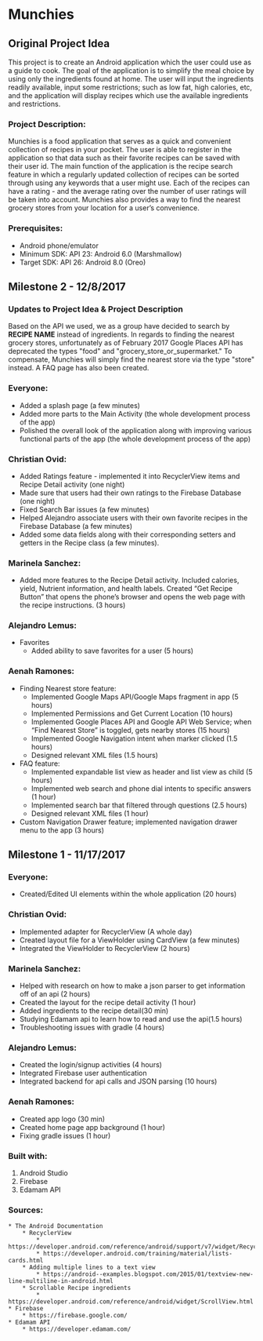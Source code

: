 # Munchies

## Original Project Idea
This project is to create an Android application which the user could use as a guide to cook. The goal of the application is to simplify the meal choice by using only the ingredients found at home. The user will input the ingredients readily available, input some restrictions; such as low fat, high calories, etc, and the application will display recipes which use the available ingredients and restrictions.

### Project Description: 
Munchies is a food application that serves as a quick and convenient collection of recipes in your pocket. The user is able to register in the application so that data such as their favorite recipes can be saved with their user id. The main function of the application is the recipe search feature in which a regularly updated collection of recipes can be sorted through using any keywords that a user might use. Each of the recipes can have a rating - and the average rating over the number of user ratings will be taken into account. Munchies also provides a way to find the nearest grocery stores from your location for a user’s convenience.

### Prerequisites:
* Android phone/emulator	
* Minimum SDK: API 23: Android 6.0 (Marshmallow)
* Target SDK: API 26: Android 8.0 (Oreo)

## Milestone 2 - 12/8/2017

### Updates to Project Idea & Project Description
Based on the API we used, we as a group have decided to search by **RECIPE NAME** instead of ingredients. In regards to finding the nearest grocery stores, unfortunately as of February 2017 Google Places API has deprecated the types "food" and "grocery_store_or_supermarket." To compensate, Munchies will simply find the nearest store via the type "store" instead. A FAQ page has also been created.

### Everyone:
* Added a splash page (a few minutes) 
* Added more parts to the Main Activity (the whole development process of the app)
* Polished the overall look of the application along with improving various functional parts of the app (the whole development process of the app)

### Christian Ovid:
* Added Ratings feature - implemented it into RecyclerView items and Recipe Detail activity (one night)
* Made sure that users had their own ratings to the Firebase Database (one night)
* Fixed Search Bar issues (a few minutes)
* Helped Alejandro associate users with their own favorite recipes in the Firebase Database (a few minutes)
* Added some data fields along with their corresponding setters and getters in the Recipe class (a few minutes).

### Marinela Sanchez:
* Added more features to the Recipe Detail activity. Included calories, yield, Nutrient information, and health labels. Created “Get Recipe Button” that opens the phone’s browser and opens the web page with the recipe instructions. (3 hours)

### Alejandro Lemus:
* Favorites
	* Added ability to save favorites for a user (5 hours)

### Aenah Ramones:
* Finding Nearest store feature:
	* Implemented Google Maps API/Google Maps fragment in app (5 hours)
	* Implemented Permissions and Get Current Location (10 hours)
	* Implemented Google Places API and Google API Web Service; when “Find Nearest Store” is toggled, gets nearby stores (15 hours)
	* Implemented Google Navigation intent when marker clicked (1.5 hours)
	* Designed relevant XML files (1.5 hours)
* FAQ feature:
	* Implemented expandable list view as header and list view as child (5 hours)
	* Implemented web search and phone dial intents to specific answers (1 hour)
	* Implemented search bar that filtered through questions (2.5 hours)
	* Designed relevant XML files (1 hour)
* Custom Navigation Drawer feature; implemented navigation drawer menu to the app (3 hours)

## Milestone 1 - 11/17/2017

### Everyone:
* Created/Edited UI elements within the whole application (20 hours)

### Christian Ovid:
* Implemented adapter for RecyclerView (A whole day)
* Created layout file for a ViewHolder using CardView (a few minutes)
* Integrated the ViewHolder to RecyclerView (2 hours)

### Marinela Sanchez:
* Helped with research on how to make a json parser to get information off of an api (2 hours)
* Created the layout for the recipe detail activity (1 hour)
* Added ingredients to the recipe detail(30 min)
* Studying Edamam api to  learn how to read and use the api(1.5 hours)
* Troubleshooting issues with gradle (4 hours)

### Alejandro Lemus:
* Created the login/signup activities (4 hours)
* Integrated Firebase user authentication
* Integrated backend for api calls and JSON parsing (10 hours)

### Aenah Ramones:
* Created app logo (30 min)
* Created home page app background (1 hour)
* Fixing gradle issues (1 hour)

### Built with:
1. Android Studio
2. Firebase
3. Edamam API

### Sources:
	* The Android Documentation
		* RecyclerView
			* https://developer.android.com/reference/android/support/v7/widget/RecyclerView.html
			* https://developer.android.com/training/material/lists-cards.html
		* Adding multiple lines to a text view
			* https://android--examples.blogspot.com/2015/01/textview-new-line-multiline-in-android.html
		* Scrollable Recipe ingredients
			* https://developer.android.com/reference/android/widget/ScrollView.html 
	* Firebase
		* https://firebase.google.com/
	* Edamam API
		* https://developer.edamam.com/
